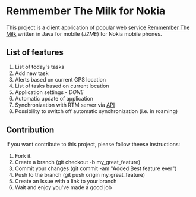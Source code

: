 Remmember The Milk for Nokia
=======================

This project is a client application of popular web service [Remmember The Milk](http://www.rememberthemilk.com) written in Java for mobile (_J2ME_) for Nokia mobile phones. 

List of features
----------------------
1. List of today's tasks
2. Add new task
3. Alerts based on current GPS location
4. List of tasks based on current location
5. Application settings - *DONE*
6. Automatic update of application
7. Synchronization with RTM server via [API](http://www.rememberthemilk.com/services/api/)
8. Possibility to switch off automatic synchronization (i.e. in roaming) 

Contribution
-----------------
If you want contribute to this project, please follow theese instructions:

1. Fork it.
2. Create a branch (git checkout -b my_great_feature)
3. Commit your changes (git commit -am "Added Best feature ever")
4. Push to the branch (git push origin my_great_feature)
5. Create an Issue with a link to your branch
6. Wait and enjoy you've made a good job
